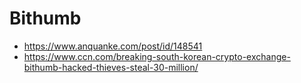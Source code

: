 # **Bithumb**
- https://www.anquanke.com/post/id/148541
- https://www.ccn.com/breaking-south-korean-crypto-exchange-bithumb-hacked-thieves-steal-30-million/